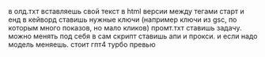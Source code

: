 в олд.тхт вставляешь свой текст в html версии между тегами старт и енд
в кейворд ставишь нужные ключи (например ключи из gsc, по которым много показов, но мало кликов)
промт.тхт ставишь задачу. можно менять под себя
в сам скрипт ставишь апи и прокси. и если надо модель меняешь. стоит гпт4 турбо превью
